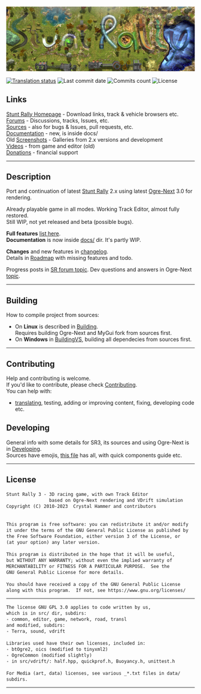 ![](/data/hud/stuntrally-logo.jpg)

[![Translation status](https://hosted.weblate.org/widget/stunt-rally-3/stunt-rally-3/svg-badge.svg)](https://hosted.weblate.org/engage/stunt-rally-3/)
![Last commit date](https://flat.badgen.net/github/last-commit/stuntrally/stuntrally3)
![Commits count](https://flat.badgen.net/github/commits/stuntrally/stuntrally3)
![License](https://flat.badgen.net/github/license/stuntrally/stuntrally3)

## Links

[Stunt Rally Homepage](https://stuntrally.tuxfamily.org/) - Download links, track & vehicle browsers etc.  
[Forums](https://forum.freegamedev.net/viewforum.php?f=77) - Discussions, tracks, Issues, etc.  
[Sources](https://github.com/stuntrally/stuntrally3/) - also for bugs & Issues, pull requests, etc.  
[Documentation](https://github.com/stuntrally/stuntrally3/blob/main/docs/_menu.md) - new, is inside docs/  
Old [Screenshots](https://stuntrally.tuxfamily.org/gallery) - Galleries from 2.x versions and development  
[Videos](https://www.youtube.com/user/TheCrystalHammer) - from game and editor (old)  
[Donations](https://cryham.tuxfamily.org/donate/) - financial support

------------------------------------------------------------------------------

## Description

Port and continuation of latest [Stunt Rally](https://github.com/stuntrally/stuntrally) 2.x using latest [Ogre-Next](https://github.com/OGRECave/ogre-next) 3.0 for rendering.  

Already playable game in all modes. Working Track Editor, almost fully restored.  
Still WIP, not yet released and beta (possible bugs).

**Full features** [list here](docs/Features.md).  
**Documentation** is now inside [docs/](docs/_menu.md) dir. It's partly WIP.

**Changes** and new features in [changelog](docs/Changelog.md).  
Details in [Roadmap](docs/Roadmap.md) with missing features and todo.  

Progress posts in [SR forum topic](https://forum.freegamedev.net/viewtopic.php?f=81&t=18515). Dev questions and answers in Ogre-Next [topic](https://forums.ogre3d.org/viewtopic.php?t=96576).

------------------------------------------------------------------------------

## Building

How to compile project from sources:  
- On **Linux**  is described in [Building](docs/Building.md).  
  Requires building Ogre-Next and MyGui fork from sources first.  
- On **Windows** in [BuildingVS](docs/BuildingVS.md), building all dependecies from sources first.

------------------------------------------------------------------------------

## Contributing

Help and contributing is welcome.  
If you'd like to contribute, please check [Contributing](docs/Contributing.md).  
You can help with:
- [translating](docs/Localization.md), testing, adding or improving content, fixing, developing code etc.

## Developing

General info with some details for SR3, its sources and using Ogre-Next is in [Developing](docs/Developing.md).  
Sources have emojis, [this file](/src/emojis.txt) has all, with quick components guide etc.

------------------------------------------------------------------------------

## License

    Stunt Rally 3 - 3D racing game, with own Track Editor
                    based on Ogre-Next rendering and VDrift simulation
    Copyright (C) 2010-2023  Crystal Hammer and contributors


    This program is free software: you can redistribute it and/or modify
    it under the terms of the GNU General Public License as published by
    the Free Software Foundation, either version 3 of the License, or
    (at your option) any later version.

    This program is distributed in the hope that it will be useful,
    but WITHOUT ANY WARRANTY; without even the implied warranty of
    MERCHANTABILITY or FITNESS FOR A PARTICULAR PURPOSE.  See the
    GNU General Public License for more details.

    You should have received a copy of the GNU General Public License
    along with this program.  If not, see https://www.gnu.org/licenses/

------------------------------------------------------------------------------

    The license GNU GPL 3.0 applies to code written by us,
    which is in src/ dir, subdirs:
	- common, editor, game, network, road, transl
	and modified, subdirs:
	- Terra, sound, vdrift

    Libraries used have their own licenses, included in:
	- btOgre2, oics (modified to tinyxml2)
    - OgreCommon (modified slightly)
    - in src/vdrift/: half.hpp, quickprof.h, Buoyancy.h, unittest.h
    
	For Media (art, data) licenses, see various _*.txt files in data/ subdirs.

------------------------------------------------------------------------------
